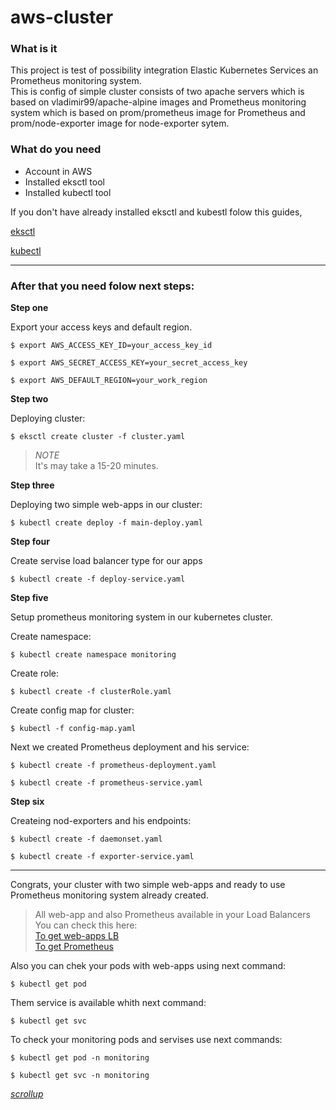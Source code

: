 <a id="achor"></a>
# aws-cluster
### What is it
  This project is test of possibility integration  Elastic Kubernetes Services an Prometheus monitoring system.<br>
  This is config of simple cluster consists of two apache servers which is based on vladimir99/apache-alpine images and Prometheus monitoring system which is based  on prom/prometheus image for Prometheus and prom/node-exporter image for node-exporter sytem.
  ### What do you need
  * Account in AWS
  * Installed eksctl tool
  * Installed kubectl tool

If you don't have already installed eksctl and kubestl folow this guides,

[eksctl](https://docs.aws.amazon.com/eks/latest/userguide/eksctl.html)

[kubectl](https://docs.aws.amazon.com/eks/latest/userguide/install-kubectl.html)
***

### After that you need folow next steps:

__Step one__ 

Export your access keys and default region.

```
$ export AWS_ACCESS_KEY_ID=your_access_key_id
```
```
$ export AWS_SECRET_ACCESS_KEY=your_secret_access_key
```
```
$ export AWS_DEFAULT_REGION=your_work_region
```

__Step two__

Deploying cluster:
```
$ eksctl create cluster -f cluster.yaml
```
> _NOTE_<br>
> It's may take a 15-20 minutes. 

__Step three__

Deploying two simple web-apps in our cluster:
```
$ kubectl create deploy -f main-deploy.yaml
```
__Step four__

Create servise load balancer type for our apps
```
$ kubectl create -f deploy-service.yaml
```
__Step five__

Setup prometheus monitoring system in our kubernetes cluster.

Create namespace:
```
$ kubectl create namespace monitoring
```
Create role:
```
$ kubectl create -f clusterRole.yaml
```
Create config map for cluster:
```
$ kubectl -f config-map.yaml
```
Next we created Prometheus deployment and his service:
```
$ kubectl create -f prometheus-deployment.yaml
```
```
$ kubectl create -f prometheus-service.yaml
```
__Step six__

Createing nod-exporters and his endpoints:
```
$ kubectl create -f daemonset.yaml
```
```
$ kubectl create -f exporter-service.yaml
```
---
Congrats, your cluster with two simple web-apps and ready to use Prometheus monitoring system already created.
>All web-app and also Prometheus available in your Load Balancers You can check this here: <br>
[To get web-apps LB](#web-app) <br>
[To get Prometheus](#pometheus)

Also you can chek your pods with web-apps using next command:
```
$ kubectl get pod
```
<a id="web-app"></a>
Them service is available whith next command: 
```
$ kubectl get svc
```
To check your monitoring pods and servises use next commands:
```
$ kubectl get pod -n monitoring 
```
<a id="prometheus"></a>
```
$ kubectl get svc -n monitoring
```
[_scrollup_](#anchor)
